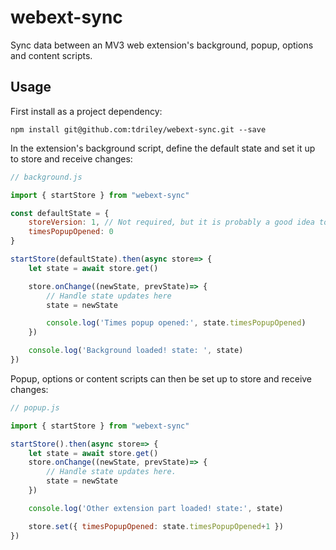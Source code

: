 # webext-sync
Sync data between an MV3 web extension's background, popup, options and content scripts.

## Usage
First install as a project dependency: 

```npm install git@github.com:tdriley/webext-sync.git --save```

In the extension's background script, define the default state and set it up to store and receive changes:

```javascript
// background.js

import { startStore } from "webext-sync"

const defaultState = {
    storeVersion: 1, // Not required, but it is probably a good idea to version your store
    timesPopupOpened: 0 
}

startStore(defaultState).then(async store=> {
    let state = await store.get()

    store.onChange((newState, prevState)=> {
        // Handle state updates here
        state = newState

        console.log('Times popup opened:', state.timesPopupOpened)
    })

    console.log('Background loaded! state: ', state)
})
```

Popup, options or content scripts can then be set up to store and receive changes:

```javascript
// popup.js

import { startStore } from "webext-sync"

startStore().then(async store=> {
    let state = await store.get()
    store.onChange((newState, prevState)=> {
        // Handle state updates here.
        state = newState
    })

    console.log('Other extension part loaded! state:', state)

    store.set({ timesPopupOpened: state.timesPopupOpened+1 })
})
```